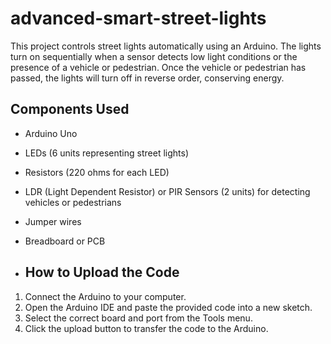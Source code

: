 # advanced-smart-street-lights
This project controls street lights automatically using an Arduino. The lights turn on sequentially when a sensor detects low light conditions or the presence of a vehicle or pedestrian. Once the vehicle or pedestrian has passed, the lights will turn off in reverse order, conserving energy.

## Components Used
- Arduino Uno
- LEDs (6 units representing street lights)
- Resistors (220 ohms for each LED)
- LDR (Light Dependent Resistor) or PIR Sensors (2 units) for detecting vehicles or pedestrians
- Jumper wires
- Breadboard or PCB

- ## How to Upload the Code
1. Connect the Arduino to your computer.
2. Open the Arduino IDE and paste the provided code into a new sketch.
3. Select the correct board and port from the Tools menu.
4. Click the upload button to transfer the code to the Arduino.

